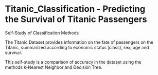 # Titanic_Classification - Predicting the Survival of Titanic Passengers
Self-Study of Classification Methods

The Titanic Dataset provides information on the fate of passengers on the Titanic, summarized according to economic status (class), sex, age and survival.

This self-study is a comparison of accuracy in the dataset using the methods k-Nearest Neighbor and Decision Tree.

